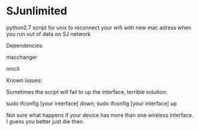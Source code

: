 # SJunlimited
python2.7 script for unix to reconnect your wifi with new mac adress when you run out of data on SJ network

Dependencies:

macchanger

nmcli


Known issues:

Sometimes the script will fail to up the interface, terrible solution:

sudo ifconfig [your interface] down; sudo ifconfig [your interface] up


Not sure what happens if your device has more than one wireless interface. I guess you better just die then.


